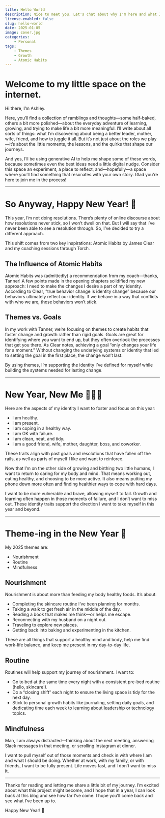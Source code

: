 ```yaml
---
title: Hello World
description: Nice to meet you. Let's chat about why I'm here and what I'm hoping to do in 2025.
license.enabled: false
slug: hello-world
date: 2025-01-05
image: cover.jpg
categories:
    - Personal
tags:
    - Themes
    - Growth
    - Atomic Habits
---
```


# Welcome to my little space on the internet.

Hi there, I’m Ashley.

Here, you’ll find a collection of ramblings and thoughts—some half-baked, others a bit more polished—about the everyday adventure of learning, growing, and trying to make life a bit more meaningful. I’ll write about all sorts of things: what I’m discovering about being a better leader, mother, wife, friend, and how to juggle it all. But it’s not just about the roles we play—it’s about the little moments, the lessons, and the quirks that shape our journeys.

And yes, I’ll be using generative AI to help me shape some of these words, because sometimes even the best ideas need a little digital nudge. Consider this space an experiment, a place to reflect, and—hopefully—a space where you’ll find something that resonates with your own story. Glad you’re here to join me in the process!

---

# So Anyway, Happy New Year! 🎉

This year, I’m not doing resolutions. There’s plenty of online discourse about how resolutions never stick, so I won’t dwell on that. But I will say that I’ve never been able to see a resolution through. So, I’ve decided to try a different approach.

This shift comes from two key inspirations: Atomic Habits by James Clear and my coaching sessions through Torch.

## The Influence of Atomic Habits

Atomic Habits was (admittedly) a recommendation from my coach—thanks, Tanner! A few points made in the opening chapters solidified my new approach: I need to make the changes I desire a part of my identity. According to Clear, “true behavior change is identity change” because our behaviors ultimately reflect our identity. If we behave in a way that conflicts with who we are, those behaviors won’t stick.

## Themes vs. Goals

In my work with Tanner, we’re focusing on themes to create habits that foster change and growth rather than rigid goals. Goals are great for identifying where you want to end up, but they often overlook the processes that get you there. As Clear notes, achieving a goal “only changes your life for a moment.” Without changing the underlying systems or identity that led to setting the goal in the first place, the change won’t last.

By using themes, I’m supporting the identity I’ve defined for myself while building the systems needed for lasting change.

---

# New Year, New Me 💁🏻‍♀️

Here are the aspects of my identity I want to foster and focus on this year:
- I am healthy.
- I am present.
- I am coping in a healthy way.
- I am OK with failure.
- I am clean, neat, and tidy.
- I am a good friend, wife, mother, daughter, boss, and coworker.

These traits align with past goals and resolutions that have fallen off the rails, as well as parts of myself I like and want to reinforce.

Now that I’m on the other side of growing and birthing two little humans, I want to return to caring for my body and mind. That means working out, eating healthy, and choosing to be more active. It also means putting my phone down more often and finding healthier ways to cope with hard days.

I want to be more vulnerable and brave, allowing myself to fail. Growth and learning often happen in those moments of failure, and I don’t want to miss out. These identity traits support the direction I want to take myself in this year and beyond.

---

# Theme-ing in the New Year 🎊

My 2025 themes are:
- Nourishment
- Routine
- Mindfulness

## Nourishment

Nourishment is about more than feeding my body healthy foods. It’s about:
- Completing the skincare routine I’ve been planning for months.
- Taking a walk to get fresh air in the middle of the day.
- Reading a book that makes me think—or helps me escape.
- Reconnecting with my husband on a night out.
- Traveling to explore new places.
- Getting back into baking and experimenting in the kitchen.

These are all things that support a healthy mind and body, help me find work-life balance, and keep me present in my day-to-day life.

## Routine

Routines will help support my journey of nourishment. I want to:
- Go to bed at the same time every night with a consistent pre-bed routine (hello, skincare!).
- Do a “closing shift” each night to ensure the living space is tidy for the next day.
- Stick to personal growth habits like journaling, setting daily goals, and dedicating time each week to learning about leadership or technology topics.

## Mindfulness

Man, I am always distracted—thinking about the next meeting, answering Slack messages in that meeting, or scrolling Instagram at dinner.

I want to pull myself out of those moments and check in with where I am and what I should be doing. Whether at work, with my family, or with friends, I want to be fully present. Life moves fast, and I don’t want to miss it.

---

Thanks for reading and letting me share a little bit of my journey. I’m excited about what this project might become, and I hope that in a year, I can look back at this blog and see how far I’ve come. I hope you’ll come back and see what I’ve been up to.

Happy New Year! 🎉
